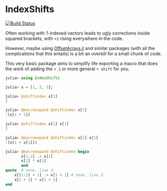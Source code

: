 # IndexShifts

[![Build Status](https://travis-ci.org/gpapo/IndexShifts.jl.svg?branch=master)](https://travis-ci.org/gpapo/IndexShifts.jl)

Often working with 1-indexed vectors leads to ugly corrections inside squared brackets, with `+1`
rising everywhere in the code.

However, maybe using [OffsetArrays.jl](https://github.com/JuliaArrays/OffsetArrays.jl)
and similar packages (with all the complications that this entails) is a bit an overkill for a small chunk of code.

This very basic package aims to simplify life exporting a macro that does the work of adding the `+ 1` or more general `+ shift` for you.

```julia
julia> using IndexShifts

julia> x = [1, 2, 3];

julia> @shiftindex x[1]
2

julia> @macroexpand @shiftindex x[1]
:(x[1 + 1])

julia> @shiftindex x[1] x[1]
2

julia> @macroexpand @shiftindex x[1] x[1]
:(x[1 + x[1]])

julia> @macroexpand @shiftindex begin
       x[1:2] .+ x[1]
       x[2] * x[1]
       end
quote  # none, line 2:
    x[(1:2) + 1] .+ x[1 + 1] # none, line 3:
    x[2 + 1] * x[1 + 1]
end

```

